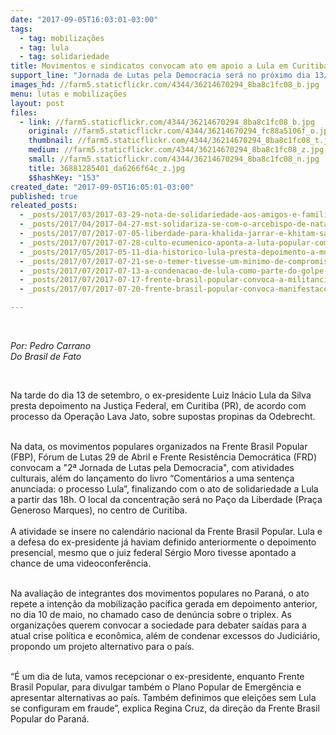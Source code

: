 ```yaml
---
date: "2017-09-05T16:03:01-03:00"
tags:
  - tag: mobilizações
  - tag: lula
  - tag: solidariedade
title: Movimentos e sindicatos convocam ato em apoio a Lula em Curitiba
support_line: "Jornada de Lutas pela Democracia será no próximo dia 13/09, no Paço da Liberdade, centro de Curitiba\n\n"
images_hd: //farm5.staticflickr.com/4344/36214670294_8ba8c1fc08_b.jpg
menu: lutas e mobilizações
layout: post
files:
  - link: //farm5.staticflickr.com/4344/36214670294_8ba8c1fc08_b.jpg
    original: //farm5.staticflickr.com/4344/36214670294_fc88a5106f_o.jpg
    thumbnail: //farm5.staticflickr.com/4344/36214670294_8ba8c1fc08_t.jpg
    medium: //farm5.staticflickr.com/4344/36214670294_8ba8c1fc08_z.jpg
    small: //farm5.staticflickr.com/4344/36214670294_8ba8c1fc08_n.jpg
    title: 36881285401_da6266f64c_z.jpg
    $$hashKey: "153"
created_date: "2017-09-05T16:05:01-03:00"
published: true
releated_posts:
  - _posts/2017/03/2017-03-29-nota-de-solidariedade-aos-amigos-e-familiares-do-companheiro-nivaldo-cardoso.md
  - _posts/2017/04/2017-04-27-mst-solidariza-se-com-o-arcebispo-de-natal-dom-jaime-vieira-rocha.md
  - _posts/2017/07/2017-07-05-liberdade-para-khalida-jarrar-e-khitam-saafin-militantes-palestinas-detidas-pelas-forcas-de-ocupacao-israelenses.md
  - _posts/2017/07/2017-07-28-culto-ecumenico-aponta-a-luta-popular-como-instrumento-revolucionario.md
  - _posts/2017/05/2017-05-11-dia-historico-lula-presta-depoimento-a-moro-e-fala-para-uma-multidao-em-curitiba.md
  - _posts/2017/07/2017-07-21-se-o-temer-tivesse-um-minimo-de-compromisso-com-o-povo-ele-renunciaria-diz-lula.md
  - _posts/2017/07/2017-07-13-a-condenacao-de-lula-como-parte-do-golpe-contra-nossos-direitos.md
  - _posts/2017/07/2017-07-17-frente-brasil-popular-convoca-a-militancia-para-defender-a-democracia-e-lula.md
  - _posts/2017/07/2017-07-20-frente-brasil-popular-convoca-manifestacoes-para-esta-quinta-20-confira-a-agenda.md

---
```

<p>&nbsp;</p>

<p><em>Por: Pedro Carrano<br />
Do Brasil de Fato&nbsp;</em></p>

<p>&nbsp;</p>

<p>Na tarde do dia 13 de setembro, o ex-presidente Luiz In&aacute;cio Lula da Silva presta depoimento na Justi&ccedil;a Federal, em Curitiba (PR), de acordo com processo da Opera&ccedil;&atilde;o Lava Jato, sobre supostas propinas da Odebrecht.</p>

<p><br />
Na data, os movimentos populares organizados na Frente Brasil Popular (FBP), F&oacute;rum de Lutas 29 de Abril e Frente Resist&ecirc;ncia Democr&aacute;tica (FRD) convocam a &quot;2&ordf; Jornada de Lutas pela Democracia&quot;, com atividades culturais, al&eacute;m do lan&ccedil;amento do livro &ldquo;Coment&aacute;rios a uma senten&ccedil;a anunciada: o processo Lula&rdquo;, finalizando com o ato de solidariedade a Lula a partir das 18h. O local da concentra&ccedil;&atilde;o ser&aacute; no Pa&ccedil;o da Liberdade (Pra&ccedil;a Generoso Marques), no centro de Curitiba.&nbsp;<br />
<br />
A atividade se insere no calend&aacute;rio nacional da Frente Brasil Popular. Lula e a defesa do ex-presidente j&aacute; haviam definido anteriormente o depoimento presencial, mesmo que o juiz federal S&eacute;rgio Moro tivesse apontado a chance de uma videoconfer&ecirc;ncia. &nbsp;</p>

<p><br />
Na avalia&ccedil;&atilde;o de integrantes dos movimentos populares no Paran&aacute;, o ato repete a inten&ccedil;&atilde;o da mobiliza&ccedil;&atilde;o pac&iacute;fica gerada em depoimento anterior, no dia 10 de maio, no chamado caso de den&uacute;ncia sobre o triplex. As organiza&ccedil;&otilde;es querem convocar a sociedade para debater sa&iacute;das para a atual crise pol&iacute;tica e econ&ocirc;mica, al&eacute;m de condenar excessos do Judici&aacute;rio, propondo um projeto alternativo para o pa&iacute;s.</p>

<p><br />
&ldquo;&Eacute; um dia de luta, vamos recepcionar o ex-presidente, enquanto Frente Brasil Popular, para divulgar tamb&eacute;m o Plano Popular de Emerg&ecirc;ncia e apresentar alternativas ao pa&iacute;s. Tamb&eacute;m definimos que elei&ccedil;&otilde;es sem Lula se configuram em fraude&rdquo;, explica Regina Cruz, da dire&ccedil;&atilde;o da Frente Brasil Popular do Paran&aacute;.&nbsp;</p>
